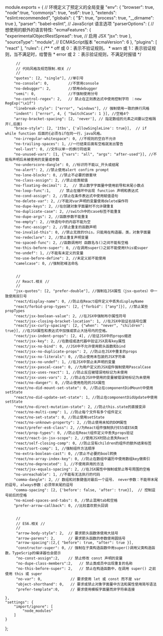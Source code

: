 module.exports = {
    // 环境定义了预定义的全局变量
    "env": {
        "browser": true,
        "node":true,
        "commonjs": true,
        "es6": true
    },
    "extends": "eslint:recommended",
    "globals": {
        "$": true,
        "process": true,
        "__dirname": true
    },
    "parser": "babel-eslint",
    // JavaScript 语言选项
    "parserOptions": {
        // 想使用的额外的语言特性:
        "ecmaFeatures": {
            "experimentalObjectRestSpread": true,
            // 启用 JSX
            "jsx": true
        },
        "sourceType": "module",
        // ECMAScript版本
        "ecmaVersion": 6
    },
    "plugins": [
        "react"
    ],
    "rules": {
        /**
         * off 或 0：表示不验证规则。
         * warn 或 1：表示验证规则，当不满足时，给警告
         * error 或 2 ：表示验证规则，不满足时报错
         */

         //
         // 代码风格及规范限制.相关 //
         //
        "quotes": [2, "single"], //单引号
        "no-console": 0,         //不禁用console
        "no-debugger": 2,        //禁用debugger
        "semi": 0,               //不强制使用分号
        "no-control-regex": 2,   // 禁止在正则表达式中使用控制字符 ：new RegExp("\x1f")
        "linebreak-style": ["error", "windows"], // 强制使用一致的换行风格
        "indent": ["error", 4, { "SwitchCase": 1 }], //空格4个
        "array-bracket-spacing": [2, 'never'], // 指定数组的元素之间要以空格隔开(,后面)
        "brace-style": [2, '1tbs', {'allowSingleLine': true}],  // if while function 后面的{必须与if在同一行，java风格。
        "no-irregular-whitespace": 0, //不规则的空白不允许
        "no-trailing-spaces": 1, //一行结束后面有空格就发出警告
        "eol-last": 0, //文件以单一的换行符结束
        "no-unused-vars": [1, {"vars": "all", "args": "after-used"}], //不能有声明后未被使用的变量或参数
        "no-underscore-dangle": 0, //标识符不能以_开头或结尾
        "no-alert": 2, //禁止使用alert confirm prompt
        "no-lone-blocks": 0, //禁止不必要的嵌套块
        "no-class-assign": 2, //禁止给类赋值
        "no-floating-decimal": 2,  // 禁止数字字面量中使用前导和末尾小数点
        "no-loop-func":1,    // 禁止在循环中出现 function 声明和表达式
        "no-cond-assign": 2, //禁止在条件表达式中使用赋值语句
        "no-delete-var": 2, //不能对var声明的变量使用delete操作符
        "no-dupe-keys": 2, //在创建对象字面量时不允许键重复
        "no-duplicate-case": 2, //switch中的case标签不能重复
        "no-dupe-args": 2, //函数参数不能重复
        "no-empty": 2, //块语句中的内容不能为空
        "no-func-assign": 2, //禁止重复的函数声明
        "no-invalid-this": 0, //禁止无效的this，只能用在构造器，类，对象字面量
        "no-redeclare": 2, //禁止重复声明变量
        "no-spaced-func": 2, //函数调用时 函数名与()之间不能有空格
        "no-this-before-super": 0, //在调用super()之前不能使用this或super
        "no-undef": 1, //不能有未定义的变量
        "no-use-before-define": 2, //未定义前不能使用
        "camelcase": 0, //强制驼峰法命名


         //
         // React.相关 //
         //
        "jsx-quotes": [2, "prefer-double"], //强制在JSX属性（jsx-quotes）中一致使用双引号
        "react/display-name": 0, //防止在React组件定义中丢失displayName
        "react/forbid-prop-types": [2, {"forbid": ["any"]}], //禁止某些propTypes
        "react/jsx-boolean-value": 2, //在JSX中强制布尔属性符号
        "react/jsx-closing-bracket-location": 1, //在JSX中验证右括号位置
        "react/jsx-curly-spacing": [2, {"when": "never", "children": true}], //在JSX属性和表达式中加强或禁止大括号内的空格。
        "react/jsx-indent-props": [2, 4], //验证JSX中的props缩进
        "react/jsx-key": 2, //在数组或迭代器中验证JSX具有key属性
        "react/jsx-no-bind": 0, //JSX中不允许使用箭头函数和bind
        "react/jsx-no-duplicate-props": 2, //防止在JSX中重复的props
        "react/jsx-no-literals": 0, //防止使用未包装的JSX字符串
        "react/jsx-no-undef": 1, //在JSX中禁止未声明的变量
        "react/jsx-pascal-case": 0, //为用户定义的JSX组件强制使用PascalCase
        "react/jsx-uses-react": 1, //防止反应被错误地标记为未使用
        "react/jsx-uses-vars": 2, //防止在JSX中使用的变量被错误地标记为未使用
        "react/no-danger": 0, //防止使用危险的JSX属性
        "react/no-did-mount-set-state": 0, //防止在componentDidMount中使用setState
        "react/no-did-update-set-state": 1, //防止在componentDidUpdate中使用setState
        "react/no-direct-mutation-state": 2, //防止this.state的直接变异
        "react/no-multi-comp": 1, //防止每个文件有多个组件定义
        "react/no-set-state": 0, //防止使用setState
        "react/no-unknown-property": 2, //防止使用未知的DOM属性
        "react/prefer-es6-class": 2, //为React组件强制执行ES5或ES6类
        "react/prop-types": 0, //防止在React组件定义中丢失props验证
        "react/react-in-jsx-scope": 2, //使用JSX时防止丢失React
        "react/self-closing-comp": 0, //防止没有children的组件的额外结束标签
        "react/sort-comp": 1, //强制组件方法顺序
        "no-extra-boolean-cast": 0, //禁止不必要的bool转换
        "react/no-array-index-key": 0, //防止在数组中遍历中使用数组key做索引
        "react/no-deprecated": 1, //不使用弃用的方法
        "react/jsx-equals-spacing": 2, //在JSX属性中强制或禁止等号周围的空格
        "no-unreachable": 1, //不能有无法执行的代码
        "comma-dangle": 2, // 数组和对象键值对最后一个逗号， never参数：不能带末尾的逗号, always参数：必须带末尾的逗号
        "comma-spacing": [2, {'before': false, 'after': true}],  // 控制逗号前后的空格
        "no-mixed-spaces-and-tabs": 0, //禁止混用tab和空格
        "prefer-arrow-callback": 0, //比较喜欢箭头回调


         //
         // ES6.相关 //
         //
         "arrow-body-style": 2,  // 要求箭头函数体使用大括号
         "arrow-parens": 2,      // 要求箭头函数的参数使用圆括号
         "arrow-spacing":[2,{ "before": true, "after": true }],
         "constructor-super": 0, // 强制在子类构造函数中用super()调用父类构造函数，TypeScrip的编译器也会提示
         "no-const-assign":2,    // 禁止修改 const 声明的变量
         "no-dupe-class-members":2,   // 禁止类成员中出现重复的名称
         "no-this-before-super": 2,   // 禁止在构造函数中，在调用 super() 之前使用 this 或 super
         "no-var": 0,             // 要求使用 let 或 const 而不是 var
         "object-shorthand": 0,   // 要求或禁止对象字面量中方法和属性使用简写语法
         "prefer-template":0,     // 要求使用模板字面量而非字符串连接

    },
    "settings": {
        "import/ignore": [
            "node_modules"
        ]
    }
};
